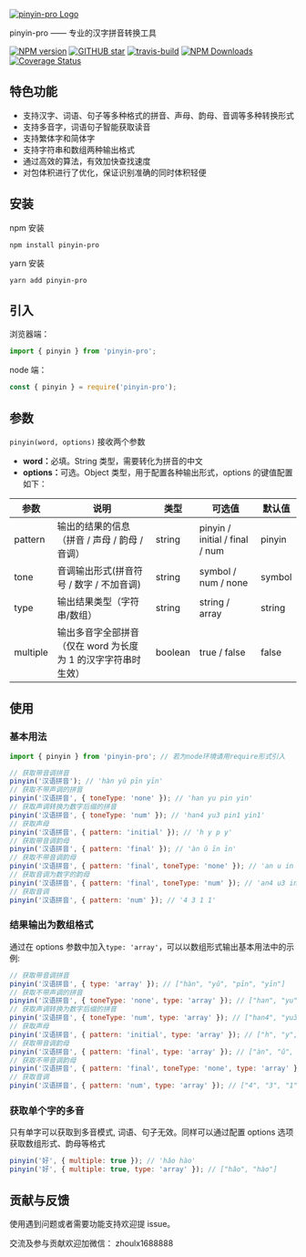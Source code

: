[![pinyin-pro Logo](https://i.ibb.co/26fJ5vF/pinyin-logo.png)](https://github.com/zh-lx/pinyin-pro)

pinyin-pro —— 专业的汉字拼音转换工具

[![NPM version](https://img.shields.io/npm/v/pinyin-pro.svg)](https://www.npmjs.com/package/pinyin-pro)
[![GITHUB star](https://img.shields.io/github/stars/zh-lx/pinyin-pro.svg)](https://github.com/zh-lx/pinyin-pro)
[![travis-build](https://travis-ci.com/zh-lx/pinyin-pro.svg?branch=main)](https://travis-ci.com/github/zh-lx/pinyin-pro)
[![NPM Downloads](https://img.shields.io/npm/dm/pinyin-pro.svg)](https://npmcharts.com/compare/pinyin-pro?minimal=true)
[![Coverage Status](https://coveralls.io/repos/github/zh-lx/pinyin-pro/badge.svg?branch=main)](https://coveralls.io/github/zh-lx/pinyin-pro?branch=main)

## 特色功能

- 支持汉字、词语、句子等多种格式的拼音、声母、韵母、音调等多种转换形式
- 支持多音字，词语句子智能获取读音
- 支持繁体字和简体字
- 支持字符串和数组两种输出格式
- 通过高效的算法，有效加快查找速度
- 对包体积进行了优化，保证识别准确的同时体积轻便

## 安装

npm 安装

```
npm install pinyin-pro
```

yarn 安装

```
yarn add pinyin-pro
```

## 引入

浏览器端：

```javascript
import { pinyin } from 'pinyin-pro';
```

node 端：

```javascript
const { pinyin } = require('pinyin-pro');
```

## 参数

`pinyin(word, options)` 接收两个参数<br>

- <b>word：</b>必填。String 类型，需要转化为拼音的中文
- <b>options：</b>可选。Object 类型，用于配置各种输出形式，options 的键值配置如下：

| 参数     | 说明                                                          | 类型    | 可选值                         | 默认值 |
| -------- | ------------------------------------------------------------- | ------- | ------------------------------ | ------ |
| pattern  | 输出的结果的信息（拼音 / 声母 / 韵母 / 音调）                 | string  | pinyin / initial / final / num | pinyin |
| tone     | 音调输出形式(拼音符号 / 数字 / 不加音调)                      | string  | symbol / num / none            | symbol |
| type     | 输出结果类型（字符串/数组）                                   | string  | string / array                 | string |
| multiple | 输出多音字全部拼音（仅在 word 为长度为 1 的汉字字符串时生效） | boolean | true / false                   | false  |

## 使用

### 基本用法

```javascript
import { pinyin } from 'pinyin-pro'; // 若为node环境请用require形式引入

// 获取带音调拼音
pinyin('汉语拼音'); // 'hàn yǔ pīn yīn'
// 获取不带声调的拼音
pinyin('汉语拼音', { toneType: 'none' }); // 'han yu pin yin'
// 获取声调转换为数字后缀的拼音
pinyin('汉语拼音', { toneType: 'num' }); // 'han4 yu3 pin1 yin1'
// 获取声母
pinyin('汉语拼音', { pattern: 'initial' }); // 'h y p y'
// 获取带音调韵母
pinyin('汉语拼音', { pattern: 'final' }); // 'àn ǔ īn īn'
// 获取不带音调韵母
pinyin('汉语拼音', { pattern: 'final', toneType: 'none' }); // 'an u in in'
// 获取音调为数字的韵母
pinyin('汉语拼音', { pattern: 'final', toneType: 'num' }); // 'an4 u3 in1 in1'
// 获取音调
pinyin('汉语拼音', { pattern: 'num' }); // '4 3 1 1'
```

### 结果输出为数组格式

通过在 options 参数中加入`type: 'array'`，可以以数组形式输出基本用法中的示例:

```javascript
// 获取带音调拼音
pinyin('汉语拼音', { type: 'array' }); // ["hàn", "yǔ", "pīn", "yīn"]
// 获取不带声调的拼音
pinyin('汉语拼音', { toneType: 'none', type: 'array' }); // ["han", "yu", "pin", "yin"]
// 获取声调转换为数字后缀的拼音
pinyin('汉语拼音', { toneType: 'num', type: 'array' }); // ["han4", "yu3", "pin1", "yin1"]
// 获取声母
pinyin('汉语拼音', { pattern: 'initial', type: 'array' }); // ["h", "y", "p", "y"]
// 获取带音调韵母
pinyin('汉语拼音', { pattern: 'final', type: 'array' }); // ["àn", "ǔ", "īn", "īn"]
// 获取不带音调韵母
pinyin('汉语拼音', { pattern: 'final', toneType: 'none', type: 'array' }); // ["an", "u", "in", "in"]
// 获取音调
pinyin('汉语拼音', { pattern: 'num', type: 'array' }); // ["4", "3", "1", "1"]
```

### 获取单个字的多音

只有单字可以获取到多音模式, 词语、句子无效。同样可以通过配置 options 选项获取数组形式、韵母等格式

```javascript
pinyin('好', { multiple: true }); // 'hǎo hào'
pinyin('好', { multiple: true, type: 'array' }); // ["hǎo", "hào"]
```

## 贡献与反馈

使用遇到问题或者需要功能支持欢迎提 issue。

交流及参与贡献欢迎加微信：
zhoulx1688888
